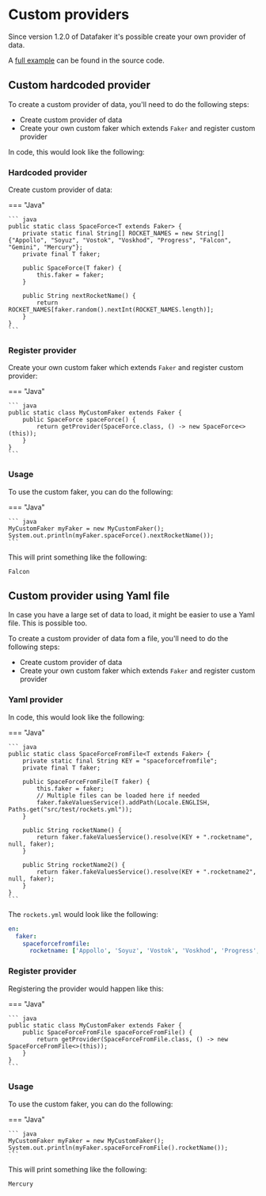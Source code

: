 # Custom providers

Since version 1.2.0 of Datafaker it's possible create your own provider of data.

A [full example](https://github.com/datafaker-net/datafaker/blob/master/src/test/java/net/datafaker/CustomFakerTest.java) can be found in the source code.


## Custom hardcoded provider

To create a custom provider of data, you'll need to do the following steps:

* Create custom provider of data
* Create your own custom faker which extends `Faker` and register custom provider

In code, this would look like the following:

### Hardcoded provider

Create custom provider of data:

=== "Java"

    ``` java
    public static class SpaceForce<T extends Faker> {
        private static final String[] ROCKET_NAMES = new String[]{"Appollo", "Soyuz", "Vostok", "Voskhod", "Progress", "Falcon", "Gemini", "Mercury"};
        private final T faker;

        public SpaceForce(T faker) {
            this.faker = faker;
        }

        public String nextRocketName() {
            return ROCKET_NAMES[faker.random().nextInt(ROCKET_NAMES.length)];
        }
    }
    ```


### Register provider

Create your own custom faker which extends `Faker` and register custom provider:

=== "Java"

    ``` java
    public static class MyCustomFaker extends Faker {
        public SpaceForce spaceForce() {
            return getProvider(SpaceForce.class, () -> new SpaceForce<>(this));
        }
    }
    ```

### Usage

To use the custom faker, you can do the following:

=== "Java"

    ``` java
    MyCustomFaker myFaker = new MyCustomFaker();
    System.out.println(myFaker.spaceForce().nextRocketName());
    ```

This will print something like the following:

```
Falcon
```

## Custom provider using Yaml file

In case you have a large set of data to load, it might be easier to use a Yaml file.
This is possible too.

To create a custom provider of data fom a file, you'll need to do the following steps:

* Create custom provider of data
* Create your own custom faker which extends `Faker` and register custom provider

### Yaml provider

In code, this would look like the following:

=== "Java"

    ``` java
    public static class SpaceForceFromFile<T extends Faker> {
        private static final String KEY = "spaceforcefromfile";
        private final T faker;

        public SpaceForceFromFile(T faker) {
            this.faker = faker;
            // Multiple files can be loaded here if needed
            faker.fakeValuesService().addPath(Locale.ENGLISH, Paths.get("src/test/rockets.yml"));
        }

        public String rocketName() {
            return faker.fakeValuesService().resolve(KEY + ".rocketname", null, faker);
        }

        public String rocketName2() {
            return faker.fakeValuesService().resolve(KEY + ".rocketname2", null, faker);
        }
    }    
    ```

The `rockets.yml` would look like the following:

```yaml
en:
  faker:
    spaceforcefromfile:
      rocketname: ['Appollo', 'Soyuz', 'Vostok', 'Voskhod', 'Progress', 'Falcon', 'Gemini', 'Mercury']
```

### Register provider

Registering the provider would happen like this:

=== "Java"

    ``` java
    public static class MyCustomFaker extends Faker {
        public SpaceForceFromFile spaceForceFromFile() {
            return getProvider(SpaceForceFromFile.class, () -> new SpaceForceFromFile<>(this));
        }
    }
    ```

### Usage

To use the custom faker, you can do the following:

=== "Java"

    ``` java
    MyCustomFaker myFaker = new MyCustomFaker();
    System.out.println(myFaker.spaceForceFromFile().rocketName());
    ```

This will print something like the following:

```
Mercury
```
